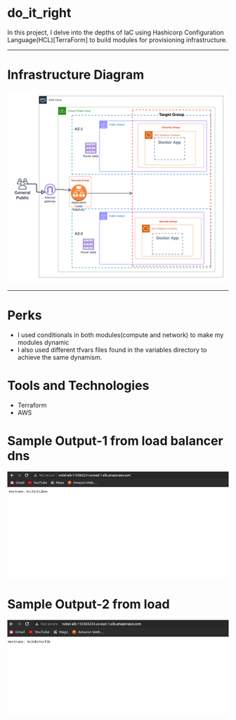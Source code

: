 # do_it_right
In this project, I delve into the depths of IaC using Hashicorp Configuration Language(HCL)[TerraForm] to build modules for provisioning infrastructure.

---

# Infrastructure Diagram
![alt text](https://github.com/belisky/do_it_right/blob/main/Load%20Balancer.png?raw=true)

---

# Perks
- I used conditionals in both modules(compute and network) to make my modules dynamic
- I also used different tfvars files found in the variables directory to achieve the same dynamism.

# Tools and Technologies
- Terraform
- AWS

# Sample Output-1 from load balancer dns
![alt text](https://github.com/belisky/do_it_right/blob/main/Screenshot%20from%202022-12-16%2012-24-01.png?raw=true)

# Sample Output-2 from load 
![alt text](https://github.com/belisky/do_it_right/blob/main/Screenshot%20from%202022-12-16%2012-24-41.png?raw=True)

